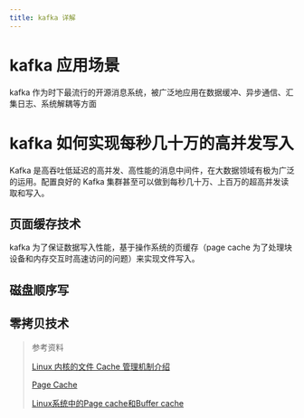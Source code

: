 ```yaml
---
title: kafka 详解
---
```


# kafka 应用场景

kafka 作为时下最流行的开源消息系统，被广泛地应用在数据缓冲、异步通信、汇集日志、系统解耦等方面

# kafka 如何实现每秒几十万的高并发写入

Kafka 是高吞吐低延迟的高并发、高性能的消息中间件，在大数据领域有极为广泛的运用。配置良好的 Kafka 集群甚至可以做到每秒几十万、上百万的超高并发读取和写入。

## 页面缓存技术

kafka 为了保证数据写入性能，基于操作系统的页缓存（page cache 为了处理块设备和内存交互时高速访问的问题）来实现文件写入。

## 磁盘顺序写



## 零拷贝技术


> 参考资料
>
>[Linux 内核的文件 Cache 管理机制介绍](https://www.ibm.com/developerworks/cn/linux/l-cache/index.html)
>
>[Page Cache](https://en.wikipedia.org/wiki/Page_cache)
>
>[Linux系统中的Page cache和Buffer cache](https://zhuanlan.zhihu.com/p/35277219)